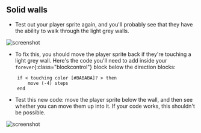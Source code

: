 ## Solid walls

+ Test out your player sprite again, and you'll probably see that they have the ability to walk through the light grey walls.

![screenshot](images/world-walls.png)

+ To fix this, you should move the player sprite back if they're touching a light grey wall. Here's the code you'll need to add inside your `forever`{:class="blockcontrol"} block below the direction blocks:

```blocks
	if < touching color [#BABABA]? > then
		move (-4) steps
	end
```

+ Test this new code: move the player sprite below the wall, and then see whether you can move them up into it. If your code works, this shouldn't be possible.

![screenshot](images/world-walls-test.png)
